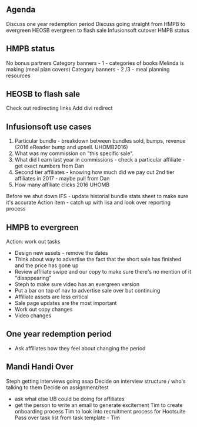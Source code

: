 <!-- TITLE: 2018 12 05 -->

## Agenda
Discuss one year redemption period
Discuss going straight from HMPB to evergreen
HEOSB evergreen to flash sale
Infusionsoft cutover
HMPB status

## HMPB status
No bonus partners
Category banners - 1 - categories of books Melinda is making (meal plan covers)
Category banners - 2 /3 - meal planning resources

## HEOSB to flash sale
Check out redirecting links
Add divi redirect

## Infusionsoft use cases
1. Particular bundle - breakdown between bundles sold, bumps, revenue (2016 eReader bump and upsell.  UHOMB2016)
2. What was my commission on "this specific sale".  
3. What did I earn last year in commissions - check a particular affiliate - get exact numbers from Dan
4. Second tier affiliates - knowing how much did we pay out 2nd tier affiliates in 2017 - maybe pull from Dan
5. How many affiliate clicks 2016 UHOMB

Before we shut down IFS - update historial bundle stats sheet to make sure it's accurate
Action item - catch up with lisa and look over reporting process

## HMPB to evergreen

Action: work out tasks
* Design new assets - remove the dates
* Think about way to advertise the fact that the short sale has finished and the price has gone up
* Review affiliate swipe and our copy to make sure there's no mention of it "disappearing"
* Steph to make sure video has an evergreen version
* Put a bar on top of nav to advertise sale over but continuing
* Affiliate assets are less critical
* Sale page updates are the most important
* Work out copy changes
* Video changes

## One year redemption period
* Ask affiliates how they feel about changing the period

## Mandi Handi Over
Steph getting interviews going asap
Decide on interview structure / who's talking to them
Decide on assignment/test
* ask what else UB could be doing for affiliates
* get the person to write an email to generate excitement 
Tim to create onboarding process
Tim to look into recruitment process for Hootsuite 
Pass over task list from task template - Tim






